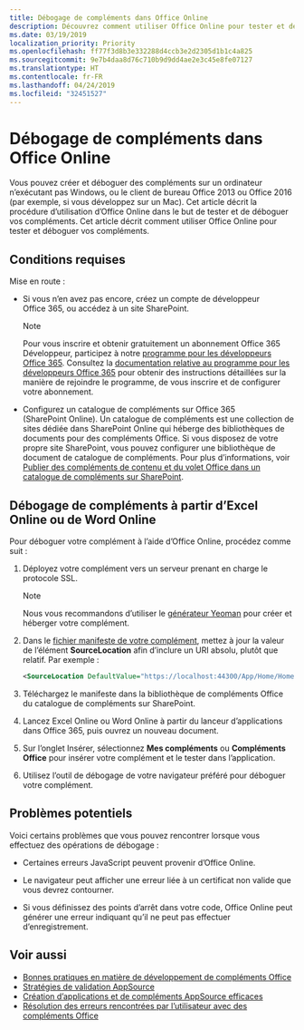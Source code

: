 ```yaml
---
title: Débogage de compléments dans Office Online
description: Découvrez comment utiliser Office Online pour tester et déboguer vos compléments.
ms.date: 03/19/2019
localization_priority: Priority
ms.openlocfilehash: ff77f3d8b3e332288d4ccb3e2d2305d1b1c4a825
ms.sourcegitcommit: 9e7b4daa8d76c710b9d9dd4ae2e3c45e8fe07127
ms.translationtype: HT
ms.contentlocale: fr-FR
ms.lasthandoff: 04/24/2019
ms.locfileid: "32451527"
---
```

# <a name="debug-add-ins-in-office-online"></a>Débogage de compléments dans Office Online


Vous pouvez créer et déboguer des compléments sur un ordinateur n’exécutant pas Windows, ou le client de bureau Office 2013 ou Office 2016 (par exemple, si vous développez sur un Mac). Cet article décrit la procédure d’utilisation d’Office Online dans le but de tester et de déboguer vos compléments. Cet article décrit comment utiliser Office Online pour tester et déboguer vos compléments. 

## <a name="prerequisites"></a>Conditions requises

Mise en route :

- Si vous n’en avez pas encore, créez un compte de développeur Office 365, ou accédez à un site SharePoint.
    
  > [!NOTE]
  > Pour vous inscrire et obtenir gratuitement un abonnement Office 365 Développeur, participez à notre [programme pour les développeurs Office 365](https://developer.microsoft.com/office/dev-program). Consultez la [documentation relative au programme pour les développeurs Office 365](/office/developer-program/office-365-developer-program) pour obtenir des instructions détaillées sur la manière de rejoindre le programme, de vous inscrire et de configurer votre abonnement.
     
- Configurez un catalogue de compléments sur Office 365 (SharePoint Online). Un catalogue de compléments est une collection de sites dédiée dans SharePoint Online qui héberge des bibliothèques de documents pour des compléments Office. Si vous disposez de votre propre site SharePoint, vous pouvez configurer une bibliothèque de document de catalogue de compléments. Pour plus d’informations, voir [Publier des compléments de contenu et du volet Office dans un catalogue de compléments sur SharePoint](../publish/publish-task-pane-and-content-add-ins-to-an-add-in-catalog.md).
    

## <a name="debug-your-add-in-from-excel-online-or-word-online"></a>Débogage de compléments à partir d’Excel Online ou de Word Online

Pour déboguer votre complément à l’aide d’Office Online, procédez comme suit :

1. Déployez votre complément vers un serveur prenant en charge le protocole SSL.
    
    > [!NOTE]
    > Nous vous recommandons d’utiliser le [générateur Yeoman](https://github.com/OfficeDev/generator-office) pour créer et héberger votre complément.
     
2. Dans le [fichier manifeste de votre complément](../develop/add-in-manifests.md), mettez à jour la valeur de l’élément **SourceLocation** afin d’inclure un URI absolu, plutôt que relatif. Par exemple :
      
    ```xml
    <SourceLocation DefaultValue="https://localhost:44300/App/Home/Home.html" />
    ```
    
3. Téléchargez le manifeste dans la bibliothèque de compléments Office du catalogue de compléments sur SharePoint.
    
4. Lancez Excel Online ou Word Online à partir du lanceur d’applications dans Office 365, puis ouvrez un nouveau document.
    
5. Sur l’onglet Insérer, sélectionnez  **Mes compléments** ou **Compléments Office** pour insérer votre complément et le tester dans l’application.
    
6. Utilisez l’outil de débogage de votre navigateur préféré pour déboguer votre complément.

## <a name="potential-issues"></a>Problèmes potentiels    

Voici certains problèmes que vous pouvez rencontrer lorsque vous effectuez des opérations de débogage :
    
- Certaines erreurs JavaScript peuvent provenir d’Office Online.
      
- Le navigateur peut afficher une erreur liée à un certificat non valide que vous devrez contourner.
      
- Si vous définissez des points d’arrêt dans votre code, Office Online peut générer une erreur indiquant qu’il ne peut pas effectuer d’enregistrement.

## <a name="see-also"></a>Voir aussi

- [Bonnes pratiques en matière de développement de compléments Office](../concepts/add-in-development-best-practices.md)
- [Stratégies de validation AppSource](/office/dev/store/validation-policies)  
- [Création d’applications et de compléments AppSource efficaces](/office/dev/store/create-effective-office-store-listings)  
- [Résolution des erreurs rencontrées par l’utilisateur avec des compléments Office](testing-and-troubleshooting.md)
    
